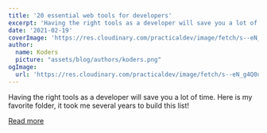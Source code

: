 ```yaml
---
title: '20 essential web tools for developers'
excerpt: 'Having the right tools as a developer will save you a lot of time. Here is my favorite folder, it took me several years to build this list!'
date: '2021-02-19'
coverImage: 'https://res.cloudinary.com/practicaldev/image/fetch/s--eN_g4Q0u--/c_imagga_scale,f_auto,fl_progressive,h_420,q_auto,w_1000/https://www.outerplaces.com/media/k2/items/cache/fa2e080efc91d4e519e632d97e8b30be_L.jpg'
author:
  name: Koders
  picture: "assets/blog/authors/koders.png"
ogImage:
  url: 'https://res.cloudinary.com/practicaldev/image/fetch/s--eN_g4Q0u--/c_imagga_scale,f_auto,fl_progressive,h_420,q_auto,w_1000/https://www.outerplaces.com/media/k2/items/cache/fa2e080efc91d4e519e632d97e8b30be_L.jpg'
---
```


Having the right tools as a developer will save you a lot of time. Here is my favorite folder, it took me several years to build this list!

[Read more](https://dev.to/jesuisundev/20-essential-web-tools-for-developers-1pon)
